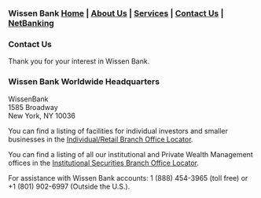 ### Wissen Bank [Home](https://vishmaster17.github.io/WissenBank) | [About Us](https://vishmaster17.github.io/WissenBank/aboutus) | [Services](https://vishmaster17.github.io/WissenBank/services) | [Contact Us](https://vishmaster17.github.io/WissenBank/contact) | [NetBanking](https://vishmaster17.github.io/WissenBank/login.html)

### Contact Us

Thank you for your interest in Wissen Bank.

### Wissen Bank Worldwide Headquarters

WissenBank
<br>
1585 Broadway 
<br>
New York, NY 10036

You can find a listing of facilities for individual investors and smaller businesses in the [Individual/Retail Branch Office Locator](https://vishmaster17.github.io/WissenBank/contact).

You can find a listing of all our institutional and Private Wealth Management offices in the [Institutional Securities Branch Office Locator](https://vishmaster17.github.io/WissenBank/contact).

For assistance with Wissen Bank accounts: 1 (888) 454-3965 (toll free) or +1 (801) 902-6997 (Outside the U.S.).
